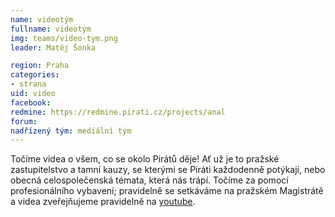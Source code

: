 ```yaml
---
name: videotým
fullname: videotým
img: teams/video-tym.png
leader: Matěj Šonka

region: Praha
categories:
- strana
uid: video
facebook:
redmine: https://redmine.pirati.cz/projects/anal
forum:
nadřízený tým: mediální tým
---
```


Točíme videa o všem, co se okolo Pirátů děje! Ať už je to pražské zastupitelstvo a tamní kauzy, se kterými se Piráti každodenně potýkají, nebo obecná celospolečenská témata, která nás trápí. Točíme za pomocí profesionálního vybavení; pravidelně se setkáváme na pražském Magistrátě a videa zveřejňujeme pravidelně na [youtube](https://www.youtube.com/user/CeskaPiratskaStrana).
